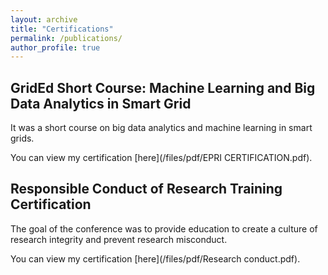 ```yaml
---
layout: archive
title: "Certifications"
permalink: /publications/
author_profile: true
---
```



## GridEd Short Course: Machine Learning and Big Data Analytics in Smart Grid
 
 It was a short course on big data analytics and machine learning in smart grids.

You can view my certification [here](/files/pdf/EPRI CERTIFICATION.pdf).

## Responsible Conduct of Research Training Certification

The goal of the conference was to provide education to create a culture of 
research integrity and prevent research misconduct.

You can view my certification [here](/files/pdf/Research conduct.pdf).
